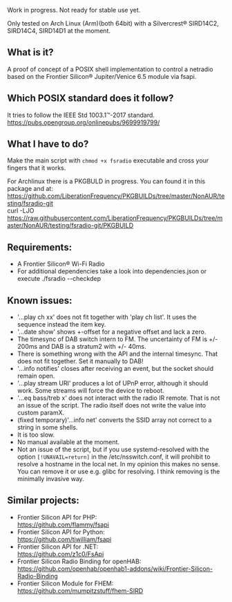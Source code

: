 Work in progress. Not ready for stable use yet.

Only tested on Arch Linux (Arm)(both 64bit) with a Silvercrest® SIRD14C2, SIRD14C4, SIRD14D1 at the moment.


What is it?  
-----------------------------------
A proof of concept of a POSIX shell implementation to control a netradio based on 
the Frontier Silicon® Jupiter/Venice 6.5 module via fsapi.


Which POSIX standard does it follow?
-----------------------------------
It tries to follow the IEEE Std 1003.1™-2017 standard.  
https://pubs.opengroup.org/onlinepubs/9699919799/


What I have to do?  
-----------------------------------
Make the main script with `chmod +x fsradio` executable and cross your fingers that it works.  

For Archlinux there is a PKGBULD in progress. You can found it in this package and at:  
https://github.com/LiberationFrequency/PKGBUILDs/tree/master/NonAUR/testing/fsradio-git  
curl -LJO https://raw.githubusercontent.com/LiberationFrequency/PKGBUILDs/tree/master/NonAUR/testing/fsradio-git/PKGBUILD


Requirements:
------------------------------------
* A Frontier Silicon® Wi-Fi Radio
* For additional dependencies take a look into dependencies.json or execute ./fsradio --checkdep


Known issues:   
------------------------------------
* '...play ch xx' does not fit together with 'play ch list'. It uses the sequence instead the item key.  
* '...date show' shows +-offset for a negative offset and lack a zero. 
* The timesync of DAB switch intern to FM. The uncertainty of FM is +/- 200ms and DAB is a stratum2 with +/- 40ms.
* There is something wrong with the API and the internal timesync. That does not fit together. Set it manually to DAB!
* '...info notifies' closes after receiving an event, but the socket should remain open.
* '...play stream URI' produces a lot of UPnP error, although it should work. Some streams will force the device to reboot.
* '...eq bass/treb x' does not interact with the radio IR remote. That is not an issue of the script. The radio itself does not write the value into custom paramX.
* (fixed temporary)'...info net' converts the SSID array not correct to a string in some shells.
* It is too slow.
* No manual available at the moment.
* Not an issue of the script, but if you use systemd-resolved with the option `[!UNAVAIL=return]` 
in the /etc/nsswitch.conf, it will prohibit to resolve a hostname in the local net. In my opinion this makes no sense. 
You can remove it or use e.g. glibc for resolving. I think removing is the minimally invasive way.


Similar projects:   
------------------------------------
* Frontier Silicon API for PHP:  
https://github.com/flammy/fsapi
* Frontier Silicon API for Python:  
https://github.com/tiwilliam/fsapi
* Frontier Silicon API for .NET:  
https://github.com/z1c0/FsApi
* Frontier Silicon Radio Binding for openHAB:  
https://github.com/openhab/openhab1-addons/wiki/Frontier-Silicon-Radio-Binding
* Frontier Silicon Module for FHEM:  
https://github.com/mumpitzstuff/fhem-SIRD
